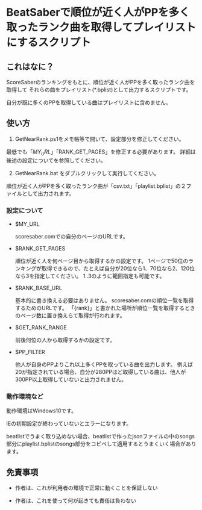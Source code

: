 BeatSaberで順位が近く人がPPを多く取ったランク曲を取得してプレイリストにするスクリプト
============================================================

これはなに？
------------------------------

ScoreSaberのランキングをもとに、順位が近く人がPPを多く取ったランク曲を取得して
それらの曲をプレイリスト(*.bplist)として出力するスクリプトです。

自分が既に多くのPPを取得している曲はプレイリストに含めません。



使い方
------------------------------

1. GetNearRank.ps1をメモ帳等で開いて、設定部分を修正してください。

最低でも「$MY_URL」「$RANK_GET_PAGES」を修正する必要があります。
詳細は後述の設定についてを参照してください。


2. GetNearRank.bat をダブルクリックして実行してください。

順位が近く人がPPを多く取ったランク曲が「csv.txt」「playlist.bplist」の２ファイルとして出力されます。


### 設定について

- $MY_URL

  scoresaber.comでの自分のページのURLです。

- $RANK_GET_PAGES

  順位が近く人を何ページ目から取得するかの設定です。
  1ページで50位のランキングが取得できるので、たとえば自分が20位なら1、70位なら2、120位なら3を指定してください。
  1..3のように範囲指定も可能です。

- $RANK_BASE_URL

  基本的に書き換える必要はありません。
  scoresaber.comの順位一覧を取得するためのURLです。
  「{rank}」と書かれた場所が順位一覧を取得するときのページ数に置き換えらて取得が行われます。

- $GET_RANK_RANGE

  前後何位の人から取得するかの設定です。

- $PP_FILTER

  他人が自身のPPよりこれ以上多くPPを取っている曲を出力します。
  例えば20が指定されている場合、自分が280PPほど取得している曲は、他人が300PP以上取得していないと出力されません。


### 動作環境など

動作環境はWindows10です。

IEの初期設定が終わっていないとエラーになります。

beatlistでうまく取り込めない場合、beatlistで作ったjsonファイルの中のsongs部分にplaylist.bplistのsongs部分をコピペして適用するとうまくいく場合があります。



免責事項
------------------------------

- 作者は、これが利用者の環境で正常に動くことを保証しない

- 作者は、これを使って何が起きても責任は負わない

